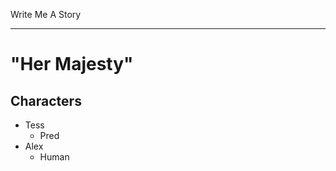 Write Me A Story
****************

"Her Majesty"
=============

Characters
----------
- Tess
	- Pred
- Alex
	- Human